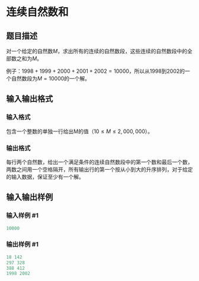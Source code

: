 # 连续自然数和

## 题目描述

对一个给定的自然数$M$，求出所有的连续的自然数段，这些连续的自然数段中的全部数之和为$M$。

例子：$1998+1999+2000+2001+2002 = 10000$，所以从$1998$到$2002$的一个自然数段为$M=10000$的一个解。

## 输入输出格式

### 输入格式

包含一个整数的单独一行给出M的值（$10 \le M \le 2,000,000$）。

### 输出格式

每行两个自然数，给出一个满足条件的连续自然数段中的第一个数和最后一个数，两数之间用一个空格隔开，所有输出行的第一个按从小到大的升序排列，对于给定的输入数据，保证至少有一个解。

## 输入输出样例

### 输入样例 #1

```cpp
10000

```
### 输出样例 #1

```cpp
18 142 
297 328 
388 412 
1998 2002

```
